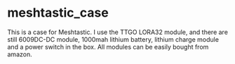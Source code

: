 # meshtastic_case
This is a case for Meshtastic. I use the TTGO LORA32 module, and there are still 6009DC-DC module, 1000mah lithium battery, lithium charge module and a power switch in the box. All modules can be easily bought from amazon.
